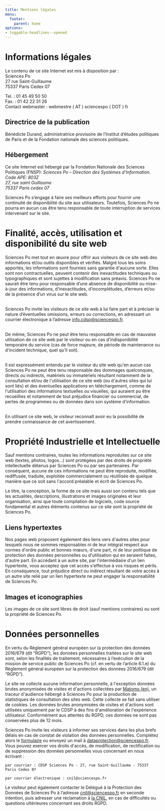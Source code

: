 ```yaml
---
title: Mentions légales
menu:
  footer:
    parent: home
options:
- toggable-headlines--opened
---
```


# Informations légales

Le contenu de ce site Internet est mis à disposition par :<br>
Sciences Po<br>
27 rue Saint-Guillaume<br>
75337 Paris Cedex 07<br>

Tel. : 01 45 49 50 50<br>
Fax. : 01 42 22 31 26<br>
Contact webmaster : webmestre ( AT ) sciencespo ( DOT ) fr<br>

## Directrice de la publication

Bénédicte Durand, administratrice provisoire de l’Institut d’études politiques de Paris et de la Fondation nationale des sciences politiques.

## Hébergement

Ce site Internet est hébergé par la Fondation Nationale des Sciences Politiques (FNSP):
<i>Sciences Po – Direction des Systèmes d’Information.<br>
Code APE: 803Z<br>
27, rue saint Guillaume<br>
75337 Paris cedex 07</i><br>

Sciences Po s’engage à faire ses meilleurs efforts pour fournir une continuité de disponibilité du site aux utilisateurs. Toutefois, Sciences Po ne pourra en aucun cas être tenu responsable de toute interruption de services intervenant sur le site.

#  Finalité, accès, utilisation et disponibilité du site web

Sciences Po met tout en œuvre pour offrir aux visiteurs de ce site web des informations et/ou outils disponibles et vérifiés. Malgré tous les soins apportés, les informations sont fournies sans garantie d'aucune sorte. Elles sont non contractuelles, peuvent contenir des inexactitudes techniques ou typographiques et sont sujettes à modification sans préavis. Sciences Po ne saurait être tenu pour responsable d’une absence de disponibilité ou mise-à-jour des informations, d’inexactitudes, d’incomplétudes, d’erreurs et/ou de la présence d’un virus sur le site web.<br><br>

Sciences Po invite les visiteurs de ce site web à lui faire part et à préciser la nature d’éventuelles omissions, erreurs ou corrections, en adressant un courrier électronique à l’adresse info.cdsp@sciencespo.fr.<br><br>

De même, Sciences Po ne peut être tenu responsable en cas de mauvaise utilisation de ce site web par le visiteur ou en cas d’indisponibilité temporaire du service (cas de force majeure, de période de maintenance ou d’incident technique, quel qu’il soit).<br><br>

Il est expressément entendu par le visiteur du site web qu'en aucun cas Sciences Po ne peut être tenu responsable des dommages quelconques, directs ou indirects, matériels ou immatériels résultant notamment de la consultation et/ou de l'utilisation de ce site web (ou d'autres sites qui lui sont liés) et des éventuelles applications en téléchargement, comme de l'utilisation des informations textuelles ou visuelles, qui auraient pu être recueillies et notamment de tout préjudice financier ou commercial, de pertes de programmes ou de données dans son système d'information.<br><br>

En utilisant ce site web, le visiteur reconnaît avoir eu la possibilité de prendre connaissance de cet avertissement.


#  Propriété Industrielle et Intellectuelle

Sauf mentions contraires, toutes les informations reproduites sur ce site web (textes, photos, logos...) sont protégées par des droits de propriété intellectuelle détenus par Sciences Po ou par ses partenaires. Par conséquent, aucune de ces informations ne peut être reproduite, modifiée, rediffusée, traduite, exploitée commercialement ou réutilisée de quelque manière que ce soit sans l'accord préalable et écrit de Sciences Po.

Le titre, la conception, la forme de ce site mais aussi son contenu tels que les actualités, descriptions, illustrations et images originales et leur organisation, ainsi que toute compilation de logiciels, code source fondamental et autres éléments contenus sur ce site sont la propriété de Sciences Po.

## Liens hypertextes

Nos pages web proposent également des liens vers d'autres sites pour lesquels nous ne sommes responsables ni de leur intégral respect aux normes d'ordre public et bonnes mœurs, d'une part, ni de leur politique de protection des données personnelles ou d'utilisation qui en seraient faites, d'autre part. En accédant à un autre site, par l'intermédiaire d'un lien hypertexte, vous acceptez que cet accès s'effectue à vos risques et périls. En conséquence, tout préjudice direct ou indirect résultant de votre accès à un autre site relié par un lien hypertexte ne peut engager la responsabilité de Sciences Po.

## Images et iconographies

Les images de ce site sont libres de droit (sauf mentions contraires) ou sont la propriété de Sciences Po.

# Données personnelles

En vertu du Règlement général européen sur la protection des données 2016/679 (dit “RGPD”), les données personnelles traitées sur le site web sont, selon les finalités de traitement, nécessaires à l’exécution de la mission de service public de Sciences Po (cf. en vertu de l’article 6.1.e) du Règlement général européen sur la protection des données 2016/679 (dit “RGPD”).

Le site ne collecte aucune information personnelle, à l'exception données brutes anonymisées de visites et d'actions collectées par [Matomo (en)](https://matomo.org/gdpr-analytics/), un traceur d'audience hébergé à Sciences Po pour la production de statistiques de consultation des sites web. Cette collecte se fait sans utiliser de cookies. Les données brutes anonymisées de visites et d'actions sont utilisées uniquement par le CDSP à des fins d'amélioration de l'expérience utilisateur. Conformément aux attentes du RGPD, ces données ne sont pas conservées plus de 12 mois.

Sciences Po invite les visiteurs à informer ses services dans les plus brefs délais en cas de constat de violation des données personnelles. Complétez alors le [formulaire](https://docs.google.com/forms/d/e/1FAIpQLSd9pnlOZCeB_OW00BnhYJUfvWbQsn1CytLtmZXWTapfsGDKIg/viewform) ou envoyez un mail à dataprotection@sciencespo.fr. Vous pouvez exercer vos droits d'accès, de modification, de rectification ou de suppression des données personnelles vous concernant en nous écrivant :

    par courrier : CDSP Sciences Po - 27, rue Saint-Guillaume - 75337 Paris Cedex 07

    par courrier électronique : cnil@sciencespo.fr

Le visiteur peut également contacter le Délégué à la Protection des Données de Sciences Po à l’adresse cnil@sciencespo.fr en seconde intention, puis adresser une réclamation à [la CNIL](https://www.cnil.fr/), en cas de difficultés ou questions ultérieures concernant ses droits RGPD.
